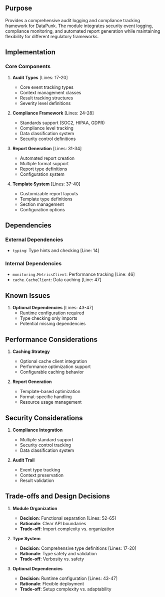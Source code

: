 ## Purpose

Provides a comprehensive audit logging and compliance tracking framework for DataPunk. The module integrates security event logging, compliance monitoring, and automated report generation while maintaining flexibility for different regulatory frameworks.

## Implementation

### Core Components

1. **Audit Types** [Lines: 17-20]

   - Core event tracking types
   - Context management classes
   - Result tracking structures
   - Severity level definitions

2. **Compliance Framework** [Lines: 24-28]

   - Standards support (SOC2, HIPAA, GDPR)
   - Compliance level tracking
   - Data classification system
   - Security control definitions

3. **Report Generation** [Lines: 31-34]

   - Automated report creation
   - Multiple format support
   - Report type definitions
   - Configuration system

4. **Template System** [Lines: 37-40]
   - Customizable report layouts
   - Template type definitions
   - Section management
   - Configuration options

## Dependencies

### External Dependencies

- `typing`: Type hints and checking [Line: 14]

### Internal Dependencies

- `monitoring.MetricsClient`: Performance tracking [Line: 46]
- `cache.CacheClient`: Data caching [Line: 47]

## Known Issues

1. **Optional Dependencies** [Lines: 43-47]
   - Runtime configuration required
   - Type checking only imports
   - Potential missing dependencies

## Performance Considerations

1. **Caching Strategy**

   - Optional cache client integration
   - Performance optimization support
   - Configurable caching behavior

2. **Report Generation**
   - Template-based optimization
   - Format-specific handling
   - Resource usage management

## Security Considerations

1. **Compliance Integration**

   - Multiple standard support
   - Security control tracking
   - Data classification system

2. **Audit Trail**
   - Event type tracking
   - Context preservation
   - Result validation

## Trade-offs and Design Decisions

1. **Module Organization**

   - **Decision**: Functional separation [Lines: 52-65]
   - **Rationale**: Clear API boundaries
   - **Trade-off**: Import complexity vs. organization

2. **Type System**

   - **Decision**: Comprehensive type definitions [Lines: 17-20]
   - **Rationale**: Type safety and validation
   - **Trade-off**: Verbosity vs. safety

3. **Optional Dependencies**
   - **Decision**: Runtime configuration [Lines: 43-47]
   - **Rationale**: Flexible deployment
   - **Trade-off**: Setup complexity vs. adaptability

